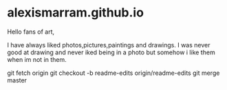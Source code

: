 # alexismarram.github.io

Hello fans of art,

I have always liked photos,pictures,paintings and drawings.
I was never good at drawing and never iked being in a photo but
somehow i like them when im not in them.

git fetch origin
git checkout -b readme-edits origin/readme-edits
git merge master


